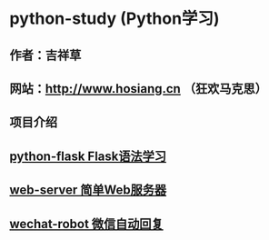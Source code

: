 # python-study (Python学习)

## 作者：吉祥草

## 网站：http://www.hosiang.cn （狂欢马克思）

## 项目介绍

## [python-flask Flask语法学习](https://github.com/Hosiang1026/python-study/tree/master/python-flask)

## [web-server 简单Web服务器](https://github.com/Hosiang1026/python-study/tree/master/web-server)

## [wechat-robot 微信自动回复](https://github.com/Hosiang1026/python-study/tree/master/wechat-robot)

